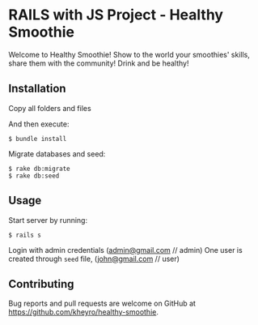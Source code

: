 # RAILS with JS Project - Healthy Smoothie

Welcome to Healthy Smoothie! Show to the world your smoothies' skills, share them with the community! Drink and be healthy!

## Installation

Copy all folders and files

And then execute:

    $ bundle install

Migrate databases and seed:

    $ rake db:migrate
    $ rake db:seed

## Usage

Start server by running:

    $ rails s

Login with admin credentials (admin@gmail.com // admin)
One user is created through `seed` file, (john@gmail.com // user)

## Contributing

Bug reports and pull requests are welcome on GitHub at https://github.com/kheyro/healthy-smoothie.
